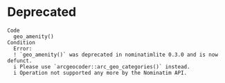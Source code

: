 # Deprecated

    Code
      geo_amenity()
    Condition
      Error:
      ! `geo_amenity()` was deprecated in nominatimlite 0.3.0 and is now defunct.
      i Please use `arcgeocoder::arc_geo_categories()` instead.
      i Operation not supported any more by the Nominatim API.

